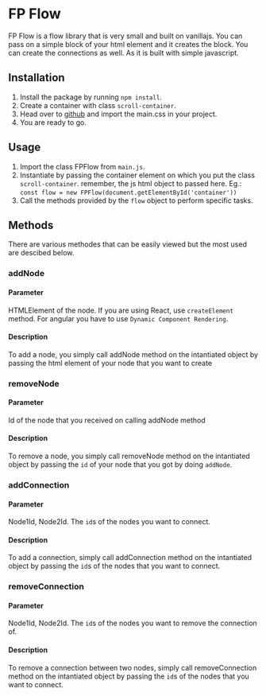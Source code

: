 # FP Flow

FP Flow is a flow library that is very small and built on vanillajs. You can pass on a simple block of your html element and it creates the block. You can create the connections as well. As it is built with simple javascript.

## Installation

1. Install the package by running `npm install`.
2. Create a container with class `scroll-container`.
3. Head over to [github](https://github.com/First-Penny/fp-flow) and import the main.css in your project.
4. You are ready to go.

## Usage

1. Import the class FPFlow from `main.js`.
2. Instantiate by passing the container element on which you put the class `scroll-container`. remember, the js html object to passed here. Eg.: `const flow = new FPFlow(document.getElementById('container'))`
3. Call the methods provided by the `flow` object to perform specific tasks.

## Methods

There are various methodes that can be easily viewed but the most used are descibed below.

### addNode
#### Parameter
HTMLElement of the node. If you are using React, use `createElement` method. For angular you have to use `Dynamic Component Rendering`.

#### Description
To add a node, you simply call addNode method on the intantiated object by passing the html element of your node that you want to create

### removeNode
#### Parameter
Id of the node that you received on calling addNode method

#### Description
To remove a node, you simply call removeNode method on the intantiated object by passing the `id` of your node that you got by doing `addNode`.

### addConnection
#### Parameter
Node1Id, Node2Id. The `id`s of the nodes you want to connect.

#### Description
To add a connection, simply call addConnection method on the intantiated object by passing the `id`s of the nodes that you want to connect.

### removeConnection
#### Parameter
Node1Id, Node2Id. The `id`s of the nodes you want to remove the connection of.

#### Description
To remove a connection between two nodes, simply call removeConnection method on the intantiated object by passing the `id`s of the nodes that you want to connect.